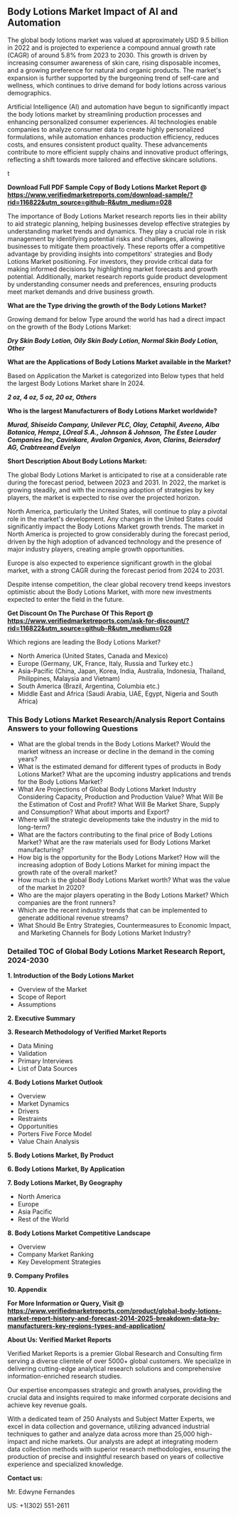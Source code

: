 <h2>Body Lotions Market Impact of AI and Automation</h2><p>The global body lotions market was valued at approximately USD 9.5 billion in 2022 and is projected to experience a compound annual growth rate (CAGR) of around 5.8% from 2023 to 2030. This growth is driven by increasing consumer awareness of skin care, rising disposable incomes, and a growing preference for natural and organic products. The market's expansion is further supported by the burgeoning trend of self-care and wellness, which continues to drive demand for body lotions across various demographics.</p><p>Artificial Intelligence (AI) and automation have begun to significantly impact the body lotions market by streamlining production processes and enhancing personalized consumer experiences. AI technologies enable companies to analyze consumer data to create highly personalized formulations, while automation enhances production efficiency, reduces costs, and ensures consistent product quality. These advancements contribute to more efficient supply chains and innovative product offerings, reflecting a shift towards more tailored and effective skincare solutions.</p>t</p><p id="" class=""><strong>Download Full PDF Sample Copy of Body Lotions Market Report @ <a href="https://www.verifiedmarketreports.com/download-sample/?rid=116822&utm_source=github-R&utm_medium=028" target="_blank">https://www.verifiedmarketreports.com/download-sample/?rid=116822&utm_source=github-R&utm_medium=028</a></strong></p><p>The importance of&nbsp;Body Lotions Market research reports lies in their ability to aid strategic planning, helping businesses develop effective strategies by understanding market trends and dynamics. They play a crucial role in risk management by identifying potential risks and challenges, allowing businesses to mitigate them proactively. These reports offer a competitive advantage by providing insights into competitors' strategies and Body Lotions Market positioning. For investors, they provide critical data for making informed decisions by highlighting market forecasts and growth potential. Additionally, market research reports guide product development by understanding consumer needs and preferences, ensuring products meet market demands and drive business growth.</p><p><strong>What are the&nbsp;Type driving the growth of the Body Lotions Market?</strong></p><p id="" class="">Growing demand for below Type around the world has had a direct impact on the growth of the Body Lotions Market:</p><em><strong>Dry Skin Body Lotion, Oily Skin Body Lotion, Normal Skin Body Lotion, Other</strong></em></p><strong>What are the&nbsp;Applications&nbsp;of Body Lotions Market available in the Market?</strong></p><p id="" class="">Based on Application the Market is categorized into Below types that held the largest Body Lotions Market share In 2024.</p><em><strong>2 oz, 4 oz, 5 oz, 20 oz, Others</strong></em></p><strong>Who is the largest Manufacturers of Body Lotions Market worldwide?</strong></p><p><em><strong>Murad, Shiseido Company, Unilever PLC, Olay, Cetaphil, Aveeno, Alba Botanica, Hempz, LOreal S.A., Johnson & Johnson, The Estee Lauder Companies Inc, Cavinkare, Avalon Organics, Avon, Clarins, Beiersdorf AG, Crabtreeand Evelyn</strong></em></p><p id="" class=""><strong>Short Description About Body Lotions Market:</strong></p><p>The global Body Lotions Market is anticipated to rise at a considerable rate during the forecast period, between 2023 and 2031. In 2022, the market is growing steadily, and with the increasing adoption of strategies by key players, the market is expected to rise over the projected horizon.</p><p>North America, particularly the United States, will continue to play a pivotal role in the market's development. Any changes in the United States could significantly impact the Body Lotions Market growth trends. The market in North America is projected to grow considerably during the forecast period, driven by the high adoption of advanced technology and the presence of major industry players, creating ample growth opportunities.</p><p>Europe is also expected to experience significant growth in the global market, with a strong CAGR during the forecast period from 2024 to 2031.</p><p>Despite intense competition, the clear global recovery trend keeps investors optimistic about the Body Lotions Market, with more new investments expected to enter the field in the future.</p><p id="" class=""><strong>Get Discount On The Purchase Of This Report @ <a href="https://www.verifiedmarketreports.com/ask-for-discount/?rid=116822&utm_source=github-R&utm_medium=028" target="_blank">https://www.verifiedmarketreports.com/ask-for-discount/?rid=116822&utm_source=github-R&utm_medium=028</a></strong></p>Which regions are leading the Body Lotions Market?</p><ul><li>North America (United States, Canada and Mexico)</li><li>Europe (Germany, UK, France, Italy, Russia and Turkey etc.)</li><li>Asia-Pacific (China, Japan, Korea, India, Australia, Indonesia, Thailand, Philippines, Malaysia and Vietnam)</li><li>South America (Brazil, Argentina, Columbia etc.)</li><li>Middle East and Africa (Saudi Arabia, UAE, Egypt, Nigeria and South Africa)</li></ul><h3 id="" class="">This Body Lotions Market Research/Analysis Report Contains Answers to your following Questions</h3><ul><li>What are the global trends in the Body Lotions Market? Would the market witness an increase or decline in the demand in the coming years?</li><li>What is the estimated demand for different types of products in Body Lotions Market? What are the upcoming industry applications and trends for the Body Lotions Market?</li><li>What Are Projections of Global Body Lotions Market Industry Considering Capacity, Production and Production Value? What Will Be the Estimation of Cost and Profit? What Will Be Market Share, Supply and Consumption? What about imports and Export?</li><li>Where will the strategic developments take the industry in the mid to long-term?</li><li>What are the factors contributing to the final price of Body Lotions Market? What are the raw materials used for Body Lotions Market manufacturing?</li><li>How big is the opportunity for the Body Lotions Market? How will the increasing adoption of Body Lotions Market for mining impact the growth rate of the overall market?</li><li>How much is the global Body Lotions Market worth? What was the value of the market In 2020?</li><li>Who are the major players operating in the Body Lotions Market? Which companies are the front runners?</li><li>Which are the recent industry trends that can be implemented to generate additional revenue streams?</li><li>What Should Be Entry Strategies, Countermeasures to Economic Impact, and Marketing Channels for Body Lotions Market Industry?</li></ul><h3 id="" class="">Detailed TOC of Global Body Lotions Market Research Report, 2024-2030</h3><p id="" class=""><strong>1. Introduction of the Body Lotions Market</strong></p><ul><li>Overview of the Market</li><li>Scope of Report</li><li>Assumptions</li></ul><p id="" class=""><strong>2. Executive Summary</strong></p><p id="" class=""><strong>3. Research Methodology of Verified Market Reports</strong></p><ul><li>Data Mining</li><li>Validation</li><li>Primary Interviews</li><li>List of Data Sources</li></ul><p id="" class=""><strong>4. Body Lotions Market Outlook</strong></p><ul><li>Overview</li><li>Market Dynamics</li><li>Drivers</li><li>Restraints</li><li>Opportunities</li><li>Porters Five Force Model</li><li>Value Chain Analysis</li></ul><p id="" class=""><strong>5. Body Lotions Market, By Product</strong></p><p id="" class=""><strong>6. Body Lotions Market, By Application</strong></p><p id="" class=""><strong>7. Body Lotions Market, By Geography</strong></p><ul><li>North America</li><li>Europe</li><li>Asia Pacific</li><li>Rest of the World</li></ul><p id="" class=""><strong>8. Body Lotions Market Competitive Landscape</strong></p><ul><li>Overview</li><li>Company Market Ranking</li><li>Key Development Strategies</li></ul><p id="" class=""><strong>9. Company Profiles</strong></p><p id="" class=""><strong>10. Appendix</strong></p><p id="" class=""><strong>For More Information or Query, Visit @ <a href="https://www.verifiedmarketreports.com/product/global-body-lotions-market-report-history-and-forecast-2014-2025-breakdown-data-by-manufacturers-key-regions-types-and-application/" target="_blank">https://www.verifiedmarketreports.com/product/global-body-lotions-market-report-history-and-forecast-2014-2025-breakdown-data-by-manufacturers-key-regions-types-and-application/</a></strong></p><p id="" class=""><strong>About Us: Verified Market Reports</strong></p><p id="" class="">Verified Market Reports is a premier Global Research and Consulting firm serving a diverse clientele of over 5000+ global customers. We specialize in delivering cutting-edge analytical research solutions and comprehensive information-enriched research studies.</p><p id="" class="">Our expertise encompasses strategic and growth analyses, providing the crucial data and insights required to make informed corporate decisions and achieve key revenue goals.</p><p id="" class="">With a dedicated team of 250 Analysts and Subject Matter Experts, we excel in data collection and governance, utilizing advanced industrial techniques to gather and analyze data across more than 25,000 high-impact and niche markets. Our analysts are adept at integrating modern data collection methods with superior research methodologies, ensuring the production of precise and insightful research based on years of collective experience and specialized knowledge.</p><p id="" class=""><strong>Contact us:</strong></p><p id="" class="">Mr. Edwyne Fernandes</p><p id="" class="">US: +1(302) 551-2611</p>